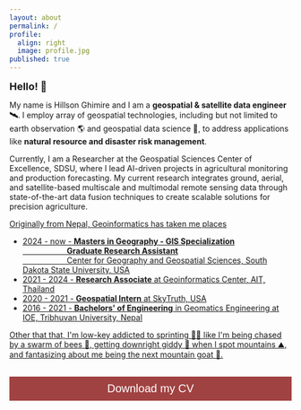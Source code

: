 ```yaml
---
layout: about
permalink: /
profile:
  align: right
  image: profile.jpg
published: true
---
```


<!-- <link rel="stylesheet" href="https://cdnjs.cloudflare.com/ajax/libs/font-awesome/6.5.1/css/all.min.css"> -->
<style>
    /* body {
        overflow: hidden;
    } */

  .d_btn {
    background-color: #a14242;
    border: none;
    color: white;
    padding: 10px 30px;
    cursor: pointer;
    font-size: 20px;
    width: 100%;
  }

  .shake {
  animation: shake 2s linear;
  animation-delay: 3s;
  }

  @keyframes shake {
    0%, 100% {transform: translateX(0);}
    10%, 30%, 50%, 70%, 90% {transform: translateX(-4px);}
    20%, 40%, 60%, 80% {transform: translateX(3px);}
  }
</style>


<div class="shake" style="font-size:18px; margin-top:15px">
<b>Hello! 👋 </b>
</div>

My name is Hillson Ghimire and I am a **geospatial & satellite data engineer 🛰️**. I employ array of geospatial technologies, including but not limited to earth observation 🌎 and geospatial data science 🐉, to address applications like **natural resource and disaster risk management**.

Currently, I am a Researcher at the Geospatial Sciences Center of Excellence, SDSU, where I lead AI-driven projects in agricultural monitoring and production forecasting. My current research integrates ground, aerial, and satellite-based multiscale and multimodal remote sensing data through state-of-the-art data fusion techniques to create scalable solutions for precision agriculture.

<u>Originally from Nepal, Geoinformatics has taken me places<u>
- 2024 - now - **Masters in Geography - GIS Specialization** \
&nbsp;&nbsp;&nbsp;&nbsp;&nbsp;&nbsp;&nbsp;&nbsp;&nbsp;&nbsp;&nbsp;&nbsp;&nbsp;&nbsp;&nbsp;&nbsp;&nbsp;&nbsp;&nbsp;&nbsp;**Graduate Research Assistant** \
&nbsp;&nbsp;&nbsp;&nbsp;&nbsp;&nbsp;&nbsp;&nbsp;&nbsp;&nbsp;&nbsp;&nbsp;&nbsp;&nbsp;&nbsp;&nbsp;&nbsp;&nbsp;&nbsp;&nbsp;Center for Geography and Geospatial Sciences, South Dakota State University, USA
- 2021 - 2024 - **Research Associate** at Geoinformatics Center, AIT, Thailand
- 2020 - 2021 - **Geospatial Intern** at SkyTruth, USA
- 2016 - 2021  - **Bachelors' of Engineering** in Geomatics Engineering at IOE, Tribhuvan University, Nepal
<!-- - 2014 - 2016  - **High School** at Kathmandu Model College (Physics, Biology, Maths Major) -->

Other that that, I'm low-key addicted to sprinting 🏃‍♂️ like I'm being chased by a swarm of bees 🐝, getting downright giddy 💫 when I spot mountains ⛰️, and fantasizing about me being the next mountain goat 🐐. 
<br>
<br>

<a href="/assets/Curriculum_Vitae.pdf" style="color: white;">
  <button class="d_btn">
    <i class="fa fa-download"></i>
    Download my CV
    </button>
</a>


<!-- <div style="max-width:800px;margin:5px auto 10px auto;font-size:15px;text-align:center;">
  <div style="position:relative;padding: 0 0 67% 0;height:0;overflow:hidden; ">
      <iframe style="position:absolute;top:0;left:0;width:100%;height:100%;" src="//www.fla-shop.com/visited-countries/embed/?st=AT%2CCZ%2CDE%2CHU%2CIN%2CLA%2CNP%2CQA%2CSA%2CSK%2CTH&vc=1ca032&uc=b3c3ca&hc=40bfa6&bc=ffffff" frameborder="0" scrolling="no">
      </iframe>
  </div>Footprints 👣
</div> -->
